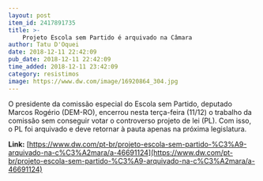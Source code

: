 ```yaml
---
layout: post
item_id: 2417891735
title: >-
    Projeto Escola sem Partido é arquivado na Câmara
author: Tatu D'Oquei
date: 2018-12-11 22:42:09
pub_date: 2018-12-11 22:42:09
time_added: 2018-12-11 23:42:09
category: resistimos
image: https://www.dw.com/image/16920864_304.jpg
---
```


O presidente da comissão especial do Escola sem Partido, deputado Marcos Rogério (DEM-RO), encerrou nesta terça-feira (11/12) o trabalho da comissão sem conseguir votar o controverso projeto de lei (PL). Com isso, o PL foi arquivado e deve retornar à pauta apenas na próxima legislatura.

**Link:** [https://www.dw.com/pt-br/projeto-escola-sem-partido-%C3%A9-arquivado-na-c%C3%A2mara/a-46691124](https://www.dw.com/pt-br/projeto-escola-sem-partido-%C3%A9-arquivado-na-c%C3%A2mara/a-46691124)

